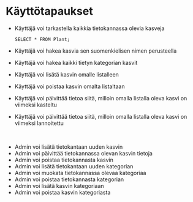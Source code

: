 # Käyttötapaukset

* Käyttäjä voi tarkastella kaikkia tietokannassa olevia kasveja

      SELECT * FROM Plant;
  
* Käyttäjä voi hakea kasvia sen suomenkielisen nimen perusteella
* Käyttäjä voi hakea kaikki tietyn kategorian kasvit
* Käyttäjä voi lisätä kasvin omalle listalleen
* Käyttäjä voi poistaa kasvin omalta listaltaan
* Käyttäjä voi päivittää tietoa siitä, milloin omalla listalla oleva kasvi on viimeksi kasteltu
* Käyttäjä voi päivittää tietoa siitä, milloin omalla listalla oleva kasvi on viimeksi lannoitettu

<p>&nbsp;</p>

* Admin voi lisätä tietokantaan uuden kasvin
* Admin voi päivittää tietokannassa olevan kasvin tietoja
* Admin voi poistaa tietokannasta kasvin
* Admin voi lisätä tietokantaan uuden kategorian
* Admin voi muokata tietokannassa olevaa kategoriaa
* Admin voi poistaa tietokannasta kategorian
* Admin voi lisätä kasvin kategoriaan
* Admin voi poistaa kasvin kategoriasta
